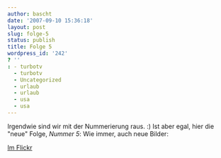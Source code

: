 ```yaml
---
author: bascht
date: '2007-09-10 15:36:18'
layout: post
slug: folge-5
status: publish
title: Folge 5
wordpress_id: '242'
? ''
: - turbotv
  - turbotv
  - Uncategorized
  - urlaub
  - urlaub
  - usa
  - usa
---
```


Irgendwie sind wir mit der Nummerierung raus. :) Ist aber egal,
hier die "neue" Folge, *Nummer 5*:
Wie immer, auch neue Bilder:

[Im Flickr](http://www.flickr.com/photos/bascht)



